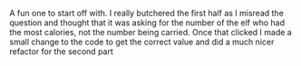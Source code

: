 A fun one to start off with. I really butchered the first half as I misread the question and thought that it was asking for the number of the elf who had the most calories, not the number being carried. Once that clicked I made a small change to the code to get the correct value and did a much nicer refactor for the second part
